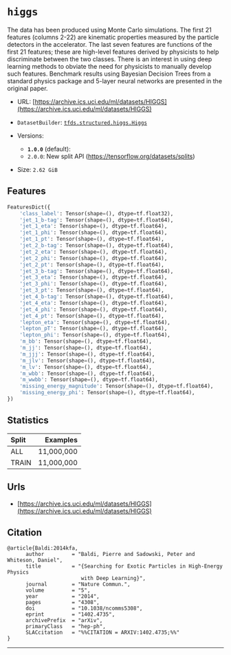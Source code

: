 <div itemscope itemtype="http://schema.org/Dataset">
  <div itemscope itemprop="includedInDataCatalog" itemtype="http://schema.org/DataCatalog">
    <meta itemprop="name" content="TensorFlow Datasets" />
  </div>
  <meta itemprop="name" content="higgs" />
  <meta itemprop="description" content="The data has been produced using Monte Carlo simulations. &#10;The first 21 features (columns 2-22) are kinematic properties &#10;measured by the particle detectors in the accelerator. &#10;The last seven features are functions of the first 21 features; &#10;these are high-level features derived by physicists to help &#10;discriminate between the two classes. There is an interest &#10;in using deep learning methods to obviate the need for physicists &#10;to manually develop such features. Benchmark results using &#10;Bayesian Decision Trees from a standard physics package and &#10;5-layer neural networks are presented in the original paper. &#10;" />
  <meta itemprop="url" content="https://www.tensorflow.org/datasets/catalog/higgs" />
  <meta itemprop="sameAs" content="https://archive.ics.uci.edu/ml/datasets/HIGGS" />
</div>

# `higgs`

The data has been produced using Monte Carlo simulations. The first 21 features
(columns 2-22) are kinematic properties measured by the particle detectors in
the accelerator. The last seven features are functions of the first 21 features;
these are high-level features derived by physicists to help discriminate between
the two classes. There is an interest in using deep learning methods to obviate
the need for physicists to manually develop such features. Benchmark results
using Bayesian Decision Trees from a standard physics package and 5-layer neural
networks are presented in the original paper.

*   URL:
    [https://archive.ics.uci.edu/ml/datasets/HIGGS](https://archive.ics.uci.edu/ml/datasets/HIGGS)
*   `DatasetBuilder`:
    [`tfds.structured.higgs.Higgs`](https://github.com/tensorflow/datasets/tree/master/tensorflow_datasets/structured/higgs.py)
*   Versions:

    *   **`1.0.0`** (default):
    *   `2.0.0`: New split API (https://tensorflow.org/datasets/splits)

*   Size: `2.62 GiB`

## Features
```python
FeaturesDict({
    'class_label': Tensor(shape=(), dtype=tf.float32),
    'jet_1_b-tag': Tensor(shape=(), dtype=tf.float64),
    'jet_1_eta': Tensor(shape=(), dtype=tf.float64),
    'jet_1_phi': Tensor(shape=(), dtype=tf.float64),
    'jet_1_pt': Tensor(shape=(), dtype=tf.float64),
    'jet_2_b-tag': Tensor(shape=(), dtype=tf.float64),
    'jet_2_eta': Tensor(shape=(), dtype=tf.float64),
    'jet_2_phi': Tensor(shape=(), dtype=tf.float64),
    'jet_2_pt': Tensor(shape=(), dtype=tf.float64),
    'jet_3_b-tag': Tensor(shape=(), dtype=tf.float64),
    'jet_3_eta': Tensor(shape=(), dtype=tf.float64),
    'jet_3_phi': Tensor(shape=(), dtype=tf.float64),
    'jet_3_pt': Tensor(shape=(), dtype=tf.float64),
    'jet_4_b-tag': Tensor(shape=(), dtype=tf.float64),
    'jet_4_eta': Tensor(shape=(), dtype=tf.float64),
    'jet_4_phi': Tensor(shape=(), dtype=tf.float64),
    'jet_4_pt': Tensor(shape=(), dtype=tf.float64),
    'lepton_eta': Tensor(shape=(), dtype=tf.float64),
    'lepton_pT': Tensor(shape=(), dtype=tf.float64),
    'lepton_phi': Tensor(shape=(), dtype=tf.float64),
    'm_bb': Tensor(shape=(), dtype=tf.float64),
    'm_jj': Tensor(shape=(), dtype=tf.float64),
    'm_jjj': Tensor(shape=(), dtype=tf.float64),
    'm_jlv': Tensor(shape=(), dtype=tf.float64),
    'm_lv': Tensor(shape=(), dtype=tf.float64),
    'm_wbb': Tensor(shape=(), dtype=tf.float64),
    'm_wwbb': Tensor(shape=(), dtype=tf.float64),
    'missing_energy_magnitude': Tensor(shape=(), dtype=tf.float64),
    'missing_energy_phi': Tensor(shape=(), dtype=tf.float64),
})
```

## Statistics

Split | Examples
:---- | ---------:
ALL   | 11,000,000
TRAIN | 11,000,000

## Urls

*   [https://archive.ics.uci.edu/ml/datasets/HIGGS](https://archive.ics.uci.edu/ml/datasets/HIGGS)

## Citation
```
@article{Baldi:2014kfa,
      author         = "Baldi, Pierre and Sadowski, Peter and Whiteson, Daniel",
      title          = "{Searching for Exotic Particles in High-Energy Physics
                        with Deep Learning}",
      journal        = "Nature Commun.",
      volume         = "5",
      year           = "2014",
      pages          = "4308",
      doi            = "10.1038/ncomms5308",
      eprint         = "1402.4735",
      archivePrefix  = "arXiv",
      primaryClass   = "hep-ph",
      SLACcitation   = "%%CITATION = ARXIV:1402.4735;%%"
}
```

--------------------------------------------------------------------------------
